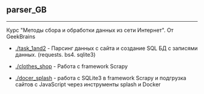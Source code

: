## parser_GB
---

Курс "Методы сбора и обработки данных из сети Интернет". От GeekBrains

- [./task_1and2](https://github.com/warshtayner/parser_GB/tree/main/task_1and2) - Парсинг данных с сайта и создание SQL БД с записями данных. (requests. bs4. sqlite3)
- [./clothes_shop](https://github.com/warshtayner/parser_GB/tree/main/clothes_shop) - Работа с framework Scrapy 

- [./docer_splash](https://github.com/warshtayner/parser_GB/tree/main/doce_splash) - работа с SQLite3 в framework Scrapy и подгрузка сайтов с JavaScript через инструменты splash и Docker

